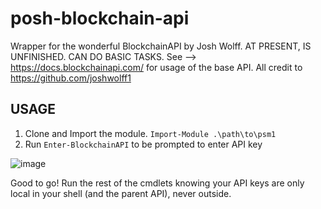# posh-blockchain-api
Wrapper for the wonderful BlockchainAPI by Josh Wolff. AT PRESENT, IS UNFINISHED. CAN DO BASIC TASKS. See --> https://docs.blockchainapi.com/ for usage of the base API. All credit to https://github.com/joshwolff1

## USAGE

1. Clone and Import the module. `Import-Module .\path\to\psm1`
2. Run `Enter-BlockchainAPI` to be prompted to enter API key

![image](https://user-images.githubusercontent.com/32146013/151002278-ca1d1de9-4238-4eb5-9540-6b0326e157e7.png)


Good to go! Run the rest of the cmdlets knowing your API keys are only local in your shell (and the parent API), never outside.
